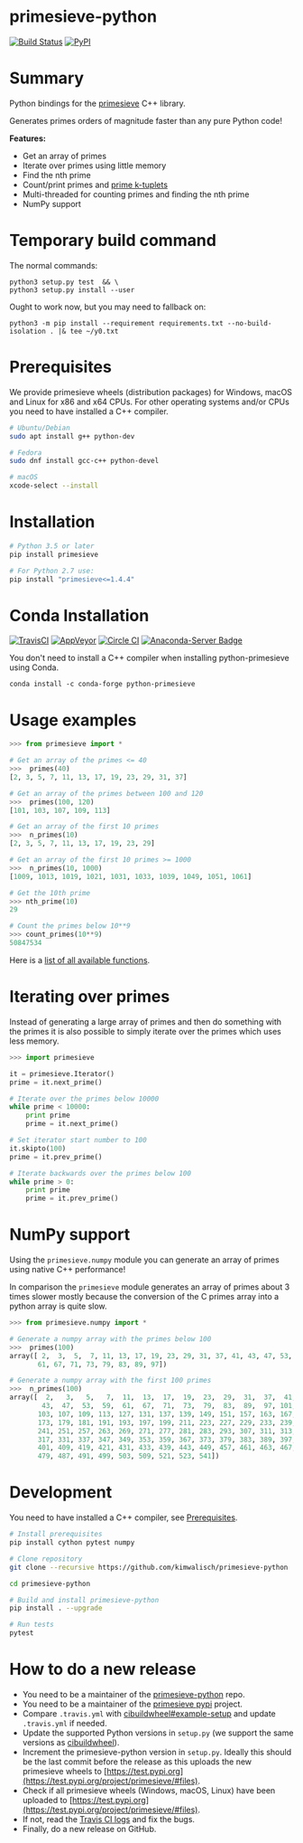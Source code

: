 # primesieve-python

[![Build Status](https://travis-ci.org/kimwalisch/primesieve-python.svg?branch=master)](https://travis-ci.org/kimwalisch/primesieve-python) [![PyPI](https://img.shields.io/pypi/v/primesieve.svg)](https://pypi.python.org/pypi/primesieve)

# Summary

Python bindings for the [primesieve](https://github.com/kimwalisch/primesieve)
C++ library.

Generates primes orders of magnitude faster than any pure Python code!

**Features:**

* Get an array of primes
* Iterate over primes using little memory
* Find the nth prime
* Count/print primes and [prime k-tuplets](https://en.wikipedia.org/wiki/Prime_k-tuple)
* Multi-threaded for counting primes and finding the nth prime
* NumPy support

# Temporary build command

The normal commands:

    python3 setup.py test  && \
    python3 setup.py install --user

Ought to work now, but you may need to fallback on:

    python3 -m pip install --requirement requirements.txt --no-build-isolation . |& tee ~/y0.txt

# Prerequisites

We provide primesieve wheels (distribution packages) for Windows, macOS
and Linux for x86 and x64 CPUs. For other operating systems and/or CPUs
you need to have installed a C++ compiler.

```bash
# Ubuntu/Debian
sudo apt install g++ python-dev

# Fedora
sudo dnf install gcc-c++ python-devel

# macOS
xcode-select --install
```

# Installation

```bash
# Python 3.5 or later
pip install primesieve

# For Python 2.7 use:
pip install "primesieve<=1.4.4"
```

# Conda Installation

[![TravisCI](https://travis-ci.org/conda-forge/python-primesieve-feedstock.svg?branch=master)](https://travis-ci.org/conda-forge/python-primesieve-feedstock)
[![AppVeyor](https://ci.appveyor.com/api/projects/status/github/conda-forge/python-primesieve-feedstock?svg=True)](https://ci.appveyor.com/project/conda-forge/python-primesieve-feedstock/branch/master)
[![Circle CI](https://circleci.com/gh/conda-forge/python-primesieve-feedstock.svg?style=shield)](https://circleci.com/gh/conda-forge/python-primesieve-feedstock)
[![Anaconda-Server Badge](https://anaconda.org/conda-forge/python-primesieve/badges/downloads.svg)](https://anaconda.org/conda-forge/python-primesieve)

You don't need to install a C++ compiler when installing python-primesieve using Conda.

```
conda install -c conda-forge python-primesieve
```

# Usage examples

```Python
>>> from primesieve import *

# Get an array of the primes <= 40
>>>  primes(40)
[2, 3, 5, 7, 11, 13, 17, 19, 23, 29, 31, 37]

# Get an array of the primes between 100 and 120
>>>  primes(100, 120)
[101, 103, 107, 109, 113]

# Get an array of the first 10 primes
>>>  n_primes(10)
[2, 3, 5, 7, 11, 13, 17, 19, 23, 29]

# Get an array of the first 10 primes >= 1000
>>>  n_primes(10, 1000)
[1009, 1013, 1019, 1021, 1031, 1033, 1039, 1049, 1051, 1061]

# Get the 10th prime
>>> nth_prime(10)
29

# Count the primes below 10**9
>>> count_primes(10**9)
50847534
```

Here is a [list of all available functions](primesieve/_primesieve.pyx).

# Iterating over primes

Instead of generating a large array of primes and then do something
with the primes it is also possible to simply iterate over the primes
which uses less memory.

```Python
>>> import primesieve

it = primesieve.Iterator()
prime = it.next_prime()

# Iterate over the primes below 10000
while prime < 10000:
    print prime
    prime = it.next_prime()

# Set iterator start number to 100
it.skipto(100)
prime = it.prev_prime()

# Iterate backwards over the primes below 100
while prime > 0:
    print prime
    prime = it.prev_prime()
```

# NumPy support

Using the ```primesieve.numpy``` module you can generate an array of
primes using native C++ performance!

In comparison the ```primesieve``` module generates an array of primes
about 3 times slower mostly because the conversion of the C primes
array into a python array is quite slow.

```Python
>>> from primesieve.numpy import *

# Generate a numpy array with the primes below 100
>>>  primes(100)
array([ 2,  3,  5,  7, 11, 13, 17, 19, 23, 29, 31, 37, 41, 43, 47, 53, 59,
       61, 67, 71, 73, 79, 83, 89, 97])

# Generate a numpy array with the first 100 primes
>>>  n_primes(100)
array([  2,   3,   5,   7,  11,  13,  17,  19,  23,  29,  31,  37,  41,
        43,  47,  53,  59,  61,  67,  71,  73,  79,  83,  89,  97, 101,
       103, 107, 109, 113, 127, 131, 137, 139, 149, 151, 157, 163, 167,
       173, 179, 181, 191, 193, 197, 199, 211, 223, 227, 229, 233, 239,
       241, 251, 257, 263, 269, 271, 277, 281, 283, 293, 307, 311, 313,
       317, 331, 337, 347, 349, 353, 359, 367, 373, 379, 383, 389, 397,
       401, 409, 419, 421, 431, 433, 439, 443, 449, 457, 461, 463, 467,
       479, 487, 491, 499, 503, 509, 521, 523, 541])
```

# Development

You need to have installed a C++ compiler, see [Prerequisites](#prerequisites).

```bash
# Install prerequisites
pip install cython pytest numpy

# Clone repository
git clone --recursive https://github.com/kimwalisch/primesieve-python

cd primesieve-python

# Build and install primesieve-python
pip install . --upgrade

# Run tests
pytest
```

# How to do a new release

* You need to be a maintainer of the [primesieve-python](https://github.com/kimwalisch/primesieve-python) repo.
* You need to be a maintainer of the [primesieve pypi](https://pypi.org/project/primesieve) project.
* Compare ```.travis.yml``` with [cibuildwheel#example-setup](https://github.com/joerick/cibuildwheel#example-setup) and update ```.travis.yml``` if needed.
* Update the supported Python versions in ```setup.py``` (we support the same versions as [cibuildwheel](https://pypi.org/project/cibuildwheel)).
* Increment the primesieve-python version in ```setup.py```. Ideally this should be the last commit before the release as this uploads the new primesieve wheels to [https://test.pypi.org](https://test.pypi.org/project/primesieve/#files).
* Check if all primesieve wheels (Windows, macOS, Linux) have been uploaded to [https://test.pypi.org](https://test.pypi.org/project/primesieve/#files).
* If not, read the [Travis CI logs](https://travis-ci.org/github/kimwalisch/primesieve-python) and fix the bugs.
* Finally, do a new release on GitHub.
